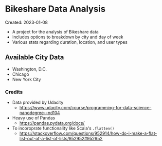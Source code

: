 # Bikeshare Data Analysis
Created: 2023-01-08
- A project for the analysis of Bikeshare data
- Includes options to breakdown by city and day of week
- Various stats regarding duration, location, and user types

## Available City Data
- Washington, D.C.
- Chicago
- New York City

### Credits
- Data provided by Udacity
  - https://www.udacity.com/course/programming-for-data-science-nanodegree--nd104
- Heavy use of Pandas
  - https://pandas.pydata.org/docs/
- To incoroprate functionality like Scala's `.flatten()`
  - https://stackoverflow.com/questions/952914/how-do-i-make-a-flat-list-out-of-a-list-of-lists/952952#952952
